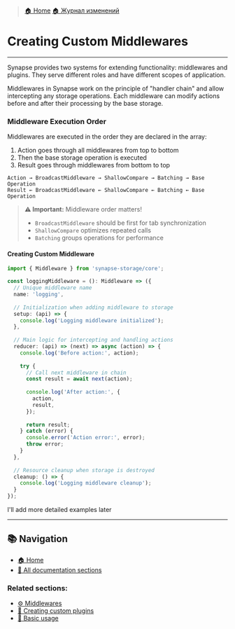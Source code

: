 > [🏠 Home](../../README.md)
> [🏠 Журнал изменений](../../CHANGELOG.md)

# Creating Custom Middlewares
___

Synapse provides two systems for extending functionality: middlewares and plugins. They serve different roles and have different scopes of application.

Middlewares in Synapse work on the principle of "handler chain" and allow intercepting any storage operations. Each middleware can modify actions before and after their processing by the base storage.


### Middleware Execution Order

Middlewares are executed in the order they are declared in the array:
1. Action goes through all middlewares from top to bottom
2. Then the base storage operation is executed
3. Result goes through middlewares from bottom to top

```
Action → BroadcastMiddleware → ShallowCompare → Batching → Base Operation
Result ← BroadcastMiddleware ← ShallowCompare ← Batching ← Base Operation
```

> **⚠️ Important:** Middleware order matters!
> - `BroadcastMiddleware` should be first for tab synchronization
> - `ShallowCompare` optimizes repeated calls
> - `Batching` groups operations for performance

#### Creating Custom Middleware

```typescript
import { Middleware } from 'synapse-storage/core';

const loggingMiddleware = (): Middleware => ({
  // Unique middleware name
  name: 'logging',
  
  // Initialization when adding middleware to storage
  setup: (api) => {
    console.log('Logging middleware initialized');
  },
  
  // Main logic for intercepting and handling actions
  reducer: (api) => (next) => async (action) => {
    console.log('Before action:', action);
    
    try {
      // Call next middleware in chain
      const result = await next(action);
      
      console.log('After action:', {
        action,
        result,
      });
      
      return result;
    } catch (error) {
      console.error('Action error:', error);
      throw error;
    }
  },
  
  // Resource cleanup when storage is destroyed
  cleanup: () => {
    console.log('Logging middleware cleanup');
  }
});
```

I'll add more detailed examples later

___


## 📚 Navigation

- [🏠 Home](../../README.md)
- [📖 All documentation sections](../../README.md#-documentation)

### Related sections:
- [⚙️ Middlewares](./middlewares.md)
- [🔌 Creating custom plugins](./custom-plugins.md)
- [🚀 Basic usage](./basic-usage.md)

